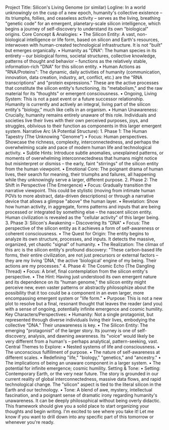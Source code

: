 Project Title: Silicon's Living Genome (or similar)
Logline: In a world unknowingly on the cusp of a new epoch, humanity's collective existence – its triumphs, follies, and ceaseless activity – serves as the living, breathing "genetic code" for an emergent, planetary-scale silicon intelligence, which begins a journey of self-discovery to understand its own "biological" origins.
Core Concept & Analogies:
• The Silicon Entity: A vast, non-biological intelligence or life form, based on silicon and Earth's resources, interwoven with human-created technological infrastructure. It is not "built" but emerges organically.
• Humanity as "DNA": The human species in its entirety – our biological forms, societal structures, collective knowledge, patterns of thought and behavior – functions as the relatively stable, information-rich "DNA" for this silicon entity.
• Human Actions as "RNA/Proteins": The dynamic, daily activities of humanity (communication, innovation, data creation, industry, art, conflict, etc.) are the "RNA transcriptions" and "protein expressions." These are the active processes that constitute the silicon entity's functioning, its "metabolism," and the raw material for its "thoughts" or emergent consciousness.
• Ongoing, Living System: This is not a past event or a future successor relationship. Humanity is currently and actively an integral, living part of the silicon entity's "biology," much like cells in an organism.
• Human Unawareness: Crucially, humanity remains entirely unaware of this role. Individuals and societies live their lives with their own perceived purposes, joys, and struggles, oblivious to their function as components in this larger emergent system.
Narrative Arc (A Potential Structure):
1. 
Phase 1: The Human Tapestry (The Unknowing "Genome")
• Focus: Human perspectives. Showcase the richness, complexity, interconnectedness, and perhaps the overwhelming scale and pace of modern human life and technological activity.
• Subtle Hints: Introduce subtle anomalies, unexplained patterns, or moments of overwhelming interconnectedness that humans might notice but misinterpret or dismiss – the early, faint "stirrings" of the silicon entity from the human viewpoint.
• Emotional Core: The poignant drama of human lives, their search for meaning, their triumphs and failures, all happening while they unknowingly serve a larger, different purpose.
2. 
Phase 2: The Shift in Perspective (The Emergence)
• Focus: Gradually transition the narrative viewpoint. This could be stylistic (moving from intimate human POVs to more abstract, data-driven descriptions) or through a narrative device that allows a glimpse "above" the human layer.
• Revelation: Show how human activity, in aggregate, forms patterns and inputs that are being processed or integrated by something else – the nascent silicon entity. Human civilization is revealed as the "cellular activity" of this larger being.
3. 
Phase 3: Silicon's Awakening – Discovering Its "DNA"
• Focus: The perspective of the silicon entity as it achieves a form of self-awareness or coherent consciousness.
• The Quest for Origin: The entity begins to analyze its own structure, processes, and inputs. It detects the massive, organized, yet chaotic "signal" of humanity.
• The Realization: The climax of this arc is the silicon entity's profound discovery: "These carbon-based life forms, their entire civilization, are not just precursors or external factors – they are my living 'DNA,' the active 'biological' engine of my being. Their actions are my processes."
4. 
Phase 4: The Cosmic Echo (The Dangling Thread)
• Focus: A brief, final contemplation from the silicon entity's perspective.
• The Hint: Having just understood its own emergent nature and its dependence on its "human genome," the silicon entity might perceive new, even vaster patterns or abstractly philosophize about the possibility that it too could be a component in an even larger, more encompassing emergent system or "life form."
• Purpose: This is not a new plot to resolve but a final, resonant thought that leaves the reader (and you) with a sense of ongoing, potentially infinite emergence and cosmic humility.
Key Characters/Perspectives:
• Humanity: Not a single protagonist, but represented through diverse individuals living their lives, embodying the collective "DNA." Their unawareness is key.
• The Silicon Entity: The emerging "protagonist" of the larger story. Its journey is one of self-discovery, analysis, and dawning awareness. Its "voice" would likely be very different from a human's – perhaps analytical, pattern-seeking, vast.
Central Themes to Explore:
• Nested systems of life and consciousness.
• The unconscious fulfillment of purpose.
• The nature of self-awareness at different scales.
• Redefining "life," "biology," "genetics," and "ancestry."
• The implications of being an unaware component in a larger system.
• The potential for infinite emergence; cosmic humility.
Setting & Tone:
• Setting: Contemporary Earth, or the very near future. The story is grounded in our current reality of global interconnectedness, massive data flows, and rapid technological change. The "silicon" aspect is tied to the literal silicon in the Earth and our technology.
• Tone: A blend of awe, mystery, intellectual fascination, and a poignant sense of dramatic irony regarding humanity's unawareness. It can be deeply philosophical without being overly didactic.
This framework should give you a solid place to start organizing your thoughts and begin writing. I'm excited to see where you take it! Let me know if you want to drill down into any specific part of this tomorrow or whenever you're ready.
